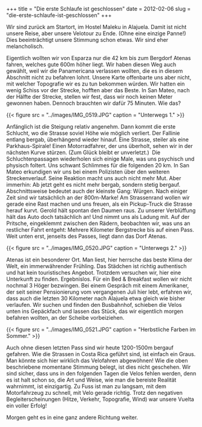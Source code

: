+++
title = "Die erste Schlaufe ist geschlossen"
date = 2012-02-06
slug = "die-erste-schlaufe-ist-geschlossen"
+++

Wir sind zurück am Startort, im Hostel Maleku in Alajuela. Damit ist
nicht unsere Reise, aber unsere Velotour zu Ende. (Ohne eine einzige
Panne!) Dies beeinträchtigt unsere Stimmung schon etwas. Wir sind eher
melancholisch.  

Eigentlich wollten wir von Esparza nur die 42 km bis zum Bergdorf Atenas
fahren, welches gute 600m höher liegt. Wir haben diesen Weg auch
gewählt, weil wir die Panamericana verlassen wollten, die es in diesem
Abschnitt nicht zu befahren lohnt. Unsere Karte offenbarte uns aber
nicht, mit welcher Topografie wir es zu tun bekommen würden. Wir hatten
ein wenig Schiss vor der Strecke, hofften aber das Beste. In San Mateo,
nach der Hälfte der Strecke, stellen wir fest, dass wir noch keinen
Meter gewonnen haben. Dennoch brauchten wir dafür 75 Minuten. Wie das?

{{< figure src = "../images/IMG_0519.JPG" caption = "Unterwegs 1." >}}

Anfänglich ist die Steigung relativ angenehm. Dann kommt die erste
Schlucht, wo die Strasse soviel Höhe wie möglich verliert. Der Fallinie
entlang bergab, überhängend wieder hinauf. Eine Strasse, steiler als
eine Parkhaus-Spirale! Einen Motorradfahrer, der uns überholt, sehen wir
in der nächsten Kurve stürzen. (Zum Glück bleibt er unverletzt.)  Die
Schluchtenpassagen wiederholen sich einige Male, was uns psychisch und
physisch foltert. Uns schwant Schlimmes für die folgenden 20 km. In San
Mateo erkundigen wir uns bei einem Polizisten über den weiteren
Streckenverlauf. Seine Reaktion macht uns auch nicht mehr Mut. Aber
immerhin: Ab jetzt geht es nicht mehr bergab, sondern stetig bergauf.
Abschnittsweise bedeutet auch der kleinste Gang: Würgen. Nach einiger
Zeit sind wir tatsächlich an der 800m-Marke! Am Strassenrand wollen wir
gerade eine Rast machen und uns freuen, als ein Pickup-Truck die Strasse
herauf kurvt. Gerold hält spontan den Daumen raus. Zu unserer
Verblüffung hält das Auto doch tatsächlich an! Und nimmt uns als Ladung
mit. Auf der Pritsche, eingeklemmt zwischen den Rädern, beobachten wir,
was uns an restlicher Fahrt entgeht: Mehrere Kilometer Bergstrecke bis
auf einen Pass. Weit unten erst, jenseits des Passes, liegt dann das
Dorf Atenas. 

{{< figure src = "../images/IMG_0520.JPG" caption = "Unterwegs 2." >}}

Atenas ist ein besonderer Ort. Man liest, hier herrsche das beste Klima
der Welt, ein immerwährender Frühling. Das Städchen ist richtig
authentisch und hat kein touristisches Angebot. Trotzdem versuchen wir,
hier eine Unterkunft zu finden. Ergebnislos. Für ein Bed & Breakfast
wollen wir nicht nochmal 3 Höger bezwingen. Bei einem Gespräch mit einem
Amerikaner, der seit seiner Pensionierung vom vergangenen Juli hier
lebt, erfahren wir, dass auch die letzten 30 Kilometer nach Alajuela
etwa gleich wie bisher verlaufen. Wir suchen und finden den Busbahnhof,
schieben die Velos unten ins Gepäckfach und lassen das Stück, das wir
eigentlich morgen befahren wollten, an der Scheibe vorbeiziehen. 

{{< figure src = "../images/IMG_0521.JPG" caption = "Herbstliche Farben im Sommer." >}}

Auch ohne diesen letzten Pass sind wir heute 1200-1500m bergauf
gefahren. Wie die Strassen in Costa Rica geführt sind, ist einfach ein
Graus. Man könnte sich hier wirklich das Velofahren abgewöhnen! Wie die
oben beschriebene momentane Stimmung belegt, ist dies nicht geschehen.
Wir sind sicher, dass uns in den folgenden Tagen die Velos fehlen
werden, denn es ist halt schon so, die Art und Weise, wie man die
bereiste Realität wahrnimmt, ist einzigartig. Zu Fuss ist man zu
langsam, mit dem Motorfahrzeug zu schnell, mit Velo gerade richtig.
Trotz den negativen Begleiterscheinungen (Hitze, Verkehr, Topografie,
Wind) war unsere Vuelta ein voller Erfolg!  

Morgen geht es in eine ganz andere Richtung weiter.
